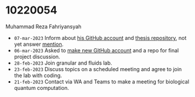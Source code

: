 # 10220054
Muhammad Reza Fahriyansyah

+ `07-mar-2023` Inform about [his GitHub account](https://github.com/rezafahri11) and [thesis repository](https://github.com/rezafahri11/tugas-akhir/issues), not yet answer [mention](https://github.com/rezafahri11/tugas-akhir/issues/1#issue-1612902661).
+ `06-mar-2023` Asked to [make new GitHub account](https://github.com/signup) and a repo for final project discussion.
+ `28-feb-2023` Join granular and fluids lab.
+ `23-feb-2023` Discuss topics on a scheduled meeting and agree to join the lab with coding.
+ `21-feb-2023` Contact via WA and Teams to make a meeting for biological quantum computation.

